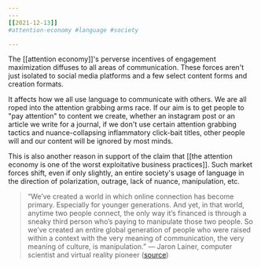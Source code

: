 ```yaml
---
---
[[2021-12-13]]
#attention-economy #language #society 

---
```

The [[attention economy]]'s perverse incentives of engagement maximization diffuses to all areas of communication. These forces aren't just isolated to social media platforms and a few select content forms and creation formats.

It affects how we all use language to communicate with others. We are all roped into the attention grabbing arms race. If our aim is to get people to "pay attention" to content we create, whether an instagram post or an article we write for a journal, if we don't use certain attention grabbing tactics and nuance-collapsing inflammatory click-bait titles, other people will and our content will be ignored by most minds.

This is also another reason in support of the claim that [[the attention economy is one of the worst exploitative business practices]]. Such market forces shift, even if only slightly, an entire society's usage of language in the direction of polarization, outrage, lack of nuance, manipulation, etc.

> “We’ve created a world in which online connection has become primary. Especially for younger generations. And yet, in that world, anytime two people connect, the only way it’s financed is through a sneaky third person who’s paying to manipulate those two people. So we’ve created an entire global generation of people who were raised within a context with the very meaning of communication, the very meaning of culture, is manipulation.” — Jaron Lainer, computer scientist and virtual reality pioneer ([source](https://usustatesman.com/six-chilling-quotes-from-the-social-dilemma/))
